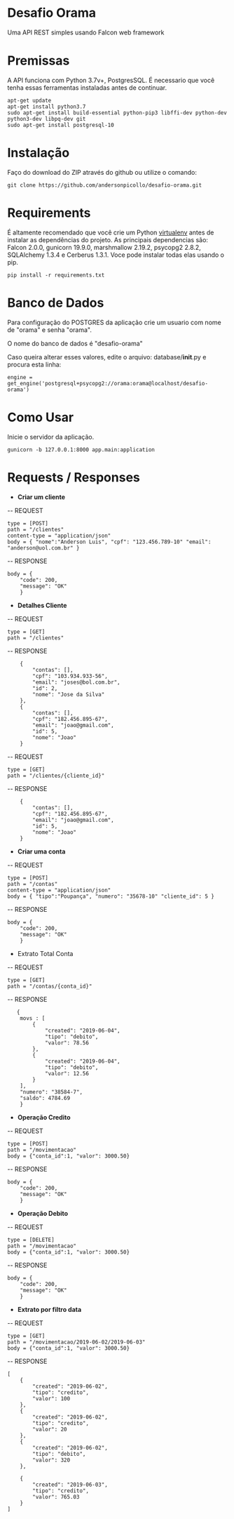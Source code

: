 Desafio Orama
===============================

Uma API REST simples usando Falcon web framework

Premissas
===========

A API funciona com Python 3.7v+, PostgresSQL.
É necessario que você tenha essas ferramentas instaladas antes
de continuar.

```
apt-get update
apt-get install python3.7
sudo apt-get install build-essential python-pip3 libffi-dev python-dev python3-dev libpq-dev git
sudo apt-get install postgresql-10
```
Instalação
============

Faço do download do ZIP através do github ou utilize o comando:

```
git clone https://github.com/andersonpicollo/desafio-orama.git
```

Requirements
=====================

É altamente recomendado que você crie um Python [virtualenv](https://virtualenv.pypa.io/en/stable/)
antes de  instalar as dependências do projeto. As principais dependencias
são: Falcon 2.0.0, gunicorn 19.9.0, marshmallow 2.19.2,
psycopg2 2.8.2, SQLAlchemy 1.3.4  e Cerberus 1.3.1. Voce pode instalar
todas elas usando o pip.

```
pip install -r requirements.txt 
```

Banco de Dados
===================
Para configuração do POSTGRES da aplicação crie um usuario
com nome de "orama" e senha "orama".

O nome do banco de dados é "desafio-orama"

Caso queira alterar esses valores, edite o arquivo:
database/____init____.py e procura esta linha:

```
engine = get_engine('postgresql+psycopg2://orama:orama@localhost/desafio-orama')
```


Como Usar
==========

Inicie o servidor da aplicação.
```
gunicorn -b 127.0.0.1:8000 app.main:application
```


Requests / Responses
====================

- __Criar um cliente__

-- REQUEST
```
type = [POST]
path = "/clientes"
content-type = "application/json" 
body = { "nome":"Anderson Luis", "cpf": "123.456.789-10" "email": "anderson@uol.com.br" }
```
-- RESPONSE
```
body = {
    "code": 200,
    "message": "OK"
    }
```

- __Detalhes Cliente__

-- REQUEST
```
type = [GET]
path = "/clientes"
```

-- RESPONSE
```
    {
        "contas": [],
        "cpf": "103.934.933-56",
        "email": "joses@bol.com.br",
        "id": 2,
        "nome": "Jose da Silva"
    },
    {
        "contas": [],
        "cpf": "182.456.895-67",
        "email": "joao@gmail.com",
        "id": 5,
        "nome": "Joao"
    }
```

-- REQUEST
```
type = [GET]
path = "/clientes/{cliente_id}"
```

-- RESPONSE
```
    {
        "contas": [],
        "cpf": "182.456.895-67",
        "email": "joao@gmail.com",
        "id": 5,
        "nome": "Joao"
    }
```

- __Criar uma conta__

-- REQUEST
```
type = [POST]
path = "/contas"
content-type = "application/json" 
body = { "tipo":"Poupança", "numero": "35678-10" "cliente_id": 5 }
```
-- RESPONSE
```
body = {
    "code": 200,
    "message": "OK"
    }
```

- Extrato Total Conta

-- REQUEST
```
type = [GET]
path = "/contas/{conta_id}"
```

-- RESPONSE
```
   { 
    movs : [
        {
            "created": "2019-06-04",
            "tipo": "debito",
            "valor": 78.56
        },
        {
            "created": "2019-06-04",
            "tipo": "debito",
            "valor": 12.56
        }
    ],
    "numero": "38584-7",
    "saldo": 4784.69
    }
```

- __Operação Credito__

-- REQUEST
```
type = [POST]
path = "/movimentacao"
body = {"conta_id":1, "valor": 3000.50}
```

-- RESPONSE
```
body = {
    "code": 200,
    "message": "OK"
    }
```


- __Operação Debito__

-- REQUEST
```
type = [DELETE]
path = "/movimentacao"
body = {"conta_id":1, "valor": 3000.50}
```

-- RESPONSE
```
body = {
    "code": 200,
    "message": "OK"
    }
```

- __Extrato por filtro data__

-- REQUEST
```
type = [GET]
path = "/movimentacao/2019-06-02/2019-06-03"
body = {"conta_id":1, "valor": 3000.50}
```

-- RESPONSE
```
[
    {
        "created": "2019-06-02",
        "tipo": "credito",
        "valor": 100
    },
    {
        "created": "2019-06-02",
        "tipo": "credito",
        "valor": 20
    },
    {
        "created": "2019-06-02",
        "tipo": "debito",
        "valor": 320
    },
    
    {
        "created": "2019-06-03",
        "tipo": "credito",
        "valor": 765.03
    }
]
```
